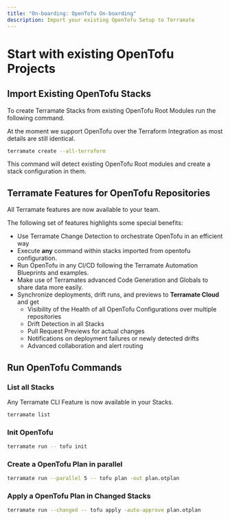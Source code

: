 ```yaml
---
title: "On-boarding: OpenTofu On-boarding"
description: Import your existing OpenTofu Setup to Terramate
---
```


# Start with existing OpenTofu Projects

## Import Existing OpenTofu Stacks

To create Terramate Stacks from existing OpenTofu Root Modules run the following command.

At the moment we support OpenTofu over the Terraform Integration as most details are still identical.

```bash
terramate create --all-terraform
```

This command will detect existing OpenTofu Root modules and create a stack configuration in them.

## Terramate Features for OpenTofu Repositories

All Terramate features are now available to your team.

The following set of features highlights some special benefits:

- Use Terramate Change Detection to orchestrate OpenTofu in an efficient way
- Execute **any** command within stacks imported from opentofu configuration.
- Run OpenTofu in any CI/CD following the Terramate Automation Blueprints and examples.
- Make use of Terramates advanced Code Generation and Globals to share data more easily.
- Synchronize deployments, drift runs, and previews to **Terramate Cloud** and get
  - Visibility of the Health of all OpenTofu Configurations over multiple repositories
  - Drift Detection in all Stacks
  - Pull Request Previews for actual changes
  - Notifications on deployment failures or newly detected drifts
  - Advanced collaboration and alert routing

## Run OpenTofu Commands

### List all Stacks

Any Terramate CLI Feature is now available in your Stacks.

```bash
terramate list
```

### Init OpenTofu

```bash
terramate run -- tofu init
```

### Create a OpenTofu Plan in parallel

```bash
terramate run --parallel 5 -- tofu plan -out plan.otplan
```

### Apply a OpenTofu Plan in Changed Stacks

```bash
terramate run --changed -- tofu apply -auto-approve plan.otplan
```
